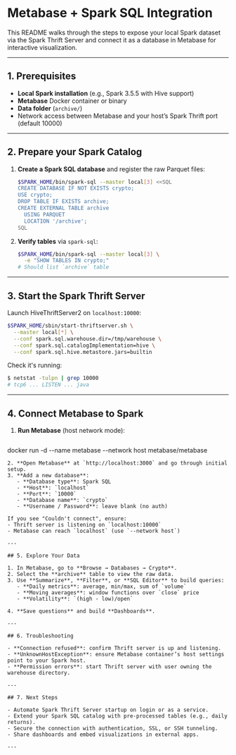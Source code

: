 # Metabase + Spark SQL Integration

This README walks through the steps to expose your local Spark dataset via the Spark Thrift Server and connect it as a database in Metabase for interactive visualization.

---

## 1. Prerequisites

* **Local Spark installation** (e.g., Spark 3.5.5 with Hive support)
* **Metabase** Docker container or binary
* **Data folder** (`archive/`)
* Network access between Metabase and your host’s Spark Thrift port (default 10000)

---

## 2. Prepare your Spark Catalog

1. **Create a Spark SQL database** and register the raw Parquet files:

   ```bash
   $SPARK_HOME/bin/spark-sql --master local[3] <<SQL
   CREATE DATABASE IF NOT EXISTS crypto;
   USE crypto;
   DROP TABLE IF EXISTS archive;
   CREATE EXTERNAL TABLE archive
     USING PARQUET
     LOCATION '/archive';
   SQL
   ```

2. **Verify tables** via `spark-sql`:

   ```bash
   $SPARK_HOME/bin/spark-sql --master local[3] \
     -e "SHOW TABLES IN crypto;"
   # Should list `archive` table
   ```

---

## 3. Start the Spark Thrift Server

Launch HiveThriftServer2 on `localhost:10000`:

```bash
$SPARK_HOME/sbin/start-thriftserver.sh \
  --master local[*] \
  --conf spark.sql.warehouse.dir=/tmp/warehouse \
  --conf spark.sql.catalogImplementation=hive \
  --conf spark.sql.hive.metastore.jars=builtin
```

Check it's running:

```bash
$ netstat -tulpn | grep 10000
# tcp6 ... LISTEN ... java
```

---

## 4. Connect Metabase to Spark

1. **Run Metabase** (host network mode):

   ```bash
   ```

docker run -d --name metabase --network host metabase/metabase

```
2. **Open Metabase** at `http://localhost:3000` and go through initial setup.
3. **Add a new database**:
   - **Database type**: Spark SQL
   - **Host**: `localhost`
   - **Port**: `10000`
   - **Database name**: `crypto`
   - **Username / Password**: leave blank (no auth)

If you see "Couldn't connect", ensure:
- Thrift server is listening on `localhost:10000`
- Metabase can reach `localhost` (use `--network host`)

---

## 5. Explore Your Data

1. In Metabase, go to **Browse → Databases → Crypto**.
2. Select the **archive** table to view the raw data.
3. Use **Summarize**, **Filter**, or **SQL Editor** to build queries:
   - **Daily metrics**: average, min/max, sum of `volume`
   - **Moving averages**: window functions over `close` price
   - **Volatility**: `(high - low)/open`

4. **Save questions** and build **Dashboards**.

---

## 6. Troubleshooting

- **Connection refused**: confirm Thrift server is up and listening.
- **UnknownHostException**: ensure Metabase container’s host settings point to your Spark host.
- **Permission errors**: start Thrift server with user owning the warehouse directory.

---

## 7. Next Steps

- Automate Spark Thrift Server startup on login or as a service.
- Extend your Spark SQL catalog with pre-processed tables (e.g., daily returns).
- Secure the connection with authentication, SSL, or SSH tunneling.
- Share dashboards and embed visualizations in external apps.

---

